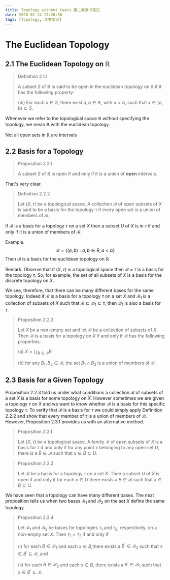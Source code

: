 ```yaml
---
title: Topology without tears 第二章读书笔记
date: 2020-02-14 17:20:56
tags: [Topology, 读书笔记]
---
```


# The Euclidean Topology
<!-- more -->

## 2.1 The Euclidean Topology on $\mathbb{R}$

>Definition 2.1.1
>
>A subset $S$ of $\mathbb{R}$ is said to be open in the euclidean topology on $\mathbb{R}$ if it has the following property:
>
>(∗) For each $x \in S$, there exist $a,b \in \mathbb{R}$, with $a < b$, such that $x \in (a,b) \subseteq S$.

Whenever we refer to the topological space $\mathbb{R}$ without specifying the topology, we mean $\mathbb{R}$ with the euclidean topology.

Not all open sets in $\mathbb{R}$ are intervals

## 2.2 Basis for a Topology

>Proposition 2.2.1
>
>A subset $S$ of $\mathbb{R}$ is open if and only if it is a union of **open** intervals.

That's very clear.

> Definition 2.2.2
>
>Let $(X, \tau)$ be a topological space. A collection $\mathcal{B}$ of open subsets of $X$ is said to be a basis for the topology $\tau$ if every open set is a union of members of $\mathcal{B}$.

If $\mathcal{B}$ is a basis for a topology $\tau$ on a set $X$ then a subset $U$ of $X$ is in $\tau$ if and only if it is a union of members of $\mathcal{B}$. 

Example. 
$$\mathcal{B} = \{(a,b) : a,b \in R,a < b\}$$
Then $\mathcal{B}$ is a basis for the euclidean topology on $\mathbb{R}$

Remark. Observe that if $(X,\tau)$ is a topological space then $\mathcal{B}$ = $\tau$ is a basis for the topology $\tau$. So, for example, the set of all subsets of $X$ is a basis for the discrete topology on $X$.

We see, therefore, that there can be many different bases for the same topology. Indeed if $\mathcal{B}$ is a basis for a topology $\tau$ on a set $X$ and $\mathcal{B}_1$ is a collection of subsets of $X$ such that $\mathcal{B} \subseteq \mathcal{B}_1 \subseteq \tau$, then $\mathcal{B}_1$ is also a basis for $\tau$.

>Proposition 2.2.3
>
> Let $X$ be a non-empty set and let $\mathcal{B}$ be a collection of subsets of $X$. Then $\mathcal{B}$ is a  basis for a topology on $X$ if and only if $\mathcal{B}$ has the following properties:
>
>(a) $X= \bigcup_{B \in \mathcal{B}} B$
>
>(b) for any $B_1, B_2 \in \mathcal{B}$, the set $B_1 \cap B_2$ is a union of members of $\mathcal{B}$.

## 2.3 Basis for a Given Topology

Proposition 2.2.3 told us under what conditions a collection $\mathcal{B}$ of subsets of a set $X$ is a basis for some topology on $X$. However sometimes we are given a topology $\tau$ on $X$ and we want to know whether $\mathcal{B}$ is a basis for this specific topology $\tau$. To verify that $\mathcal{B}$ is a basis for $\tau$ we could simply apply Definition 2.2.2 and show that every member of $\tau$ is a union of members of $\mathcal{B}$. However, Proposition 2.3.1 provides us with an alternative method.

>Proposition 2.3.1
>
>Let $(X,\tau)$ be a topological space. A family $\mathcal{B}$ of open subsets of $X$ is a basis for $\tau$ if and only if for any point $x$ belonging to any open set $U$, there is a $B \in \mathcal{B}$ such that $x \in B \subseteq U$.

>Proposition 2.3.2
>
>Let $\mathcal{B}$ be a basis for a topology $\tau$ on a set $X$. Then a subset $U$ of $X$ is open if and only if for each $x \in U$ there exists a $B \in \mathcal{B}$ such that $x \in B \subseteq U$.

We have seen that a topology can have many different bases. The next proposition tells us when two bases $\mathcal{B}_1$ and $\mathcal{B}_2$ on the set $X$ define the same topology.

>Proposition 2.3.4
>
>Let $\mathcal{B}_1$ and $\mathcal{B}_2$ be bases for topologies $\tau_1$ and $\tau_2$, respectively, on a non-empty set $X$. Then $\tau_1 = \tau_2$ if and only if
>
>(i) for each $B \in \mathcal{B}_1$ and each $x \in B$,there exists a $B^{'} \in \mathcal{B}_2$ such that $x \in B^{'} \subseteq \mathcal{B}$, and
>
>(ii) for each $B \in \mathcal{B}_2$ and each $x \in B$, there exists a $B^{'} \in \mathcal{B}_1$ such that $x \in B^{'} \subseteq \mathcal{B}$.